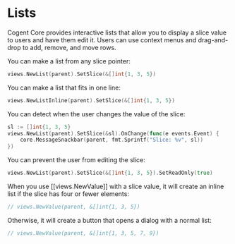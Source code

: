 # Lists

Cogent Core provides interactive lists that allow you to display a slice value to users and have them edit it. Users can use context menus and drag-and-drop to add, remove, and move rows.

You can make a list from any slice pointer:

```Go
views.NewList(parent).SetSlice(&[]int{1, 3, 5})
```

You can make a list that fits in one line:

```Go
views.NewListInline(parent).SetSlice(&[]int{1, 3, 5})
```

You can detect when the user changes the value of the slice:

```Go
sl := []int{1, 3, 5}
views.NewList(parent).SetSlice(&sl).OnChange(func(e events.Event) {
    core.MessageSnackbar(parent, fmt.Sprintf("Slice: %v", sl))
})
```

You can prevent the user from editing the slice:

```Go
views.NewList(parent).SetSlice(&[]int{1, 3, 5}).SetReadOnly(true)
```

When you use [[views.NewValue]] with a slice value, it will create an inline list if the slice has four or fewer elements:

```Go
// views.NewValue(parent, &[]int{1, 3, 5})
```

Otherwise, it will create a button that opens a dialog with a normal list:

```Go
// views.NewValue(parent, &[]int{1, 3, 5, 7, 9})
```
